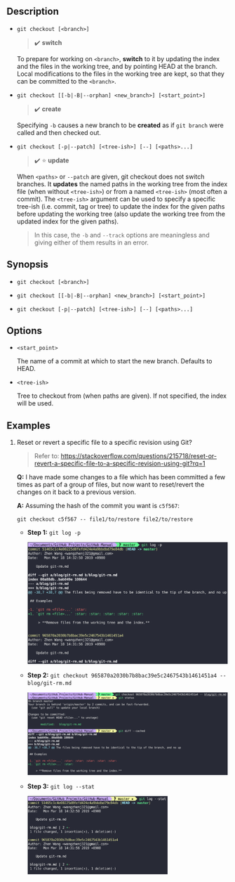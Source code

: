## Description

- `git checkout [<branch>]`

    > :heavy_check_mark: **switch**

    To prepare for working on `<branch>`, **switch** to it by updating the index and the files in the working tree, and by pointing HEAD at the branch. Local modifications to the files in the working tree are kept, so that they can be committed to the `<branch>`.

- `git checkout [[-b|-B|--orphan] <new_branch>] [<start_point>]`

    > :heavy_check_mark: **create**

    Specifying `-b` causes a new branch to be **created** as if `git branch` were called and then checked out.

- `git checkout [-p|--patch] [<tree-ish>] [--] [<paths>...]`

    > :heavy_check_mark: :star: **update**

    When `<paths>` or `--patch` are given, git checkout does not switch branches. It **updates** the named paths in the working tree from the index file (when without `<tree-ish>`) or from a named `<tree-ish>` (most often a commit). The `<tree-ish>` argument can be used to specify a specific tree-ish (i.e. commit, tag or tree) to update the index for the given paths before updating the working tree (also update the working tree from the updated index for the given paths).
    
    > In this case, the `-b` and `--track` options are meaningless and giving either of them results in an error.

## Synopsis

- `git checkout [<branch>]`

- `git checkout [[-b|-B|--orphan] <new_branch>] [<start_point>]`

- `git checkout [-p|--patch] [<tree-ish>] [--] [<paths>...]`

## Options

- `<start_point>`

    The name of a commit at which to start the new branch. Defaults to HEAD.

- `<tree-ish>`

    Tree to checkout from (when paths are given). If not specified, the index will be used.

## Examples

1. Reset or revert a specific file to a specific revision using Git?

    > Refer to: https://stackoverflow.com/questions/215718/reset-or-revert-a-specific-file-to-a-specific-revision-using-git?rq=1

    **Q:** I have made some changes to a file which has been committed a few times as part of a group of files, but now want to reset/revert the changes on it back to a previous version.
    
    **A:** Assuming the hash of the commit you want is `c5f567`:
    
    ```
    git checkout c5f567 -- file1/to/restore file2/to/restore
    ```
    
    - **Step 1:** `git log -p`
    
        <img src="../img/git-checkout/git_log_p.png">
    
    - **Step 2:** `git checkout 965870a2030b7b8bac39e5c2467543b1461451a4 -- blog/git-rm.md`
    
        <img src="../img/git-checkout/git_checkout_update.png">
    
    - **Step 3:** `git log --stat`
    
        <img src="../img/git-checkout/git_log_stat.png" width="70%">
